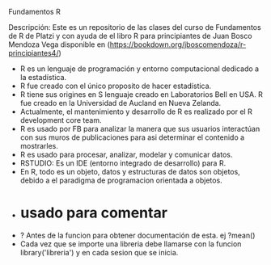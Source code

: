 Fundamentos R

Descripción: Este es un repositorio de las clases del curso de Fundamentos de R de Platzi y con ayuda de el libro R para principiantes de Juan Bosco Mendoza Vega disponible en (https://bookdown.org/jboscomendoza/r-principiantes4/)


* R es un lenguaje de programación y entorno computacional dedicado a la estadística. 
* R fue creado con el único proposito de hacer estadística. 
* R tiene sus origines en S lenguaje creado en Laboratorios Bell en USA. R fue creado en la Universidad de Aucland en Nueva Zelanda.
* Actualmente, el mantenimiento y desarrollo de R es realizado por el R development core team. 
* R es usado por FB para analizar la manera que sus usuarios interactúan con sus muros de publicaciones para asi determinar el contenido a mostrarles.
* R es usado para procesar, analizar, modelar y comunicar datos.
* RSTUDIO: Es un IDE (entorno integrado de desarrollo)  para R.
* En R, todo es un objeto, datos y estructuras de datos son objetos, debido a el paradigma de programacion orientada a objetos. 
* # usado para comentar 
* ? Antes de la funcion para obtener documentación de esta. ej ?mean()
* Cada vez que se importe una libreria debe llamarse con la funcion library('libreria') y en cada sesion que se inicia.